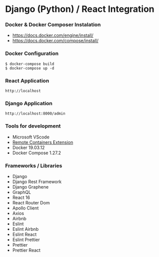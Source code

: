 # Django (Python) / React Integration

### Docker & Docker Composer Instalation

- https://docs.docker.com/engine/install/
- https://docs.docker.com/compose/install/

### Docker Configuration

```
$ docker-compose build
$ docker-compose up -d
```

### React Application

```
http://localhost
```

### Django Application

```
http://localhost:8000/admin
```

### Tools for development

- Microsoft VScode
- [Remote Containers Extension](https://marketplace.visualstudio.com/items?itemName=ms-vscode-remote.remote-containers)
- Docker 19.03.12
- Docker Compose 1.27.2

### Frameworks / Libraries

- Django
- Django Rest Framework
- Django Graphene
- GraphQL
- React 16
- React Router Dom
- Apollo Client
- Axios
- Airbnb
- Eslint
- Eslint Airbnb
- Eslint React
- Eslint Prettier
- Prettier
- Prettier React
